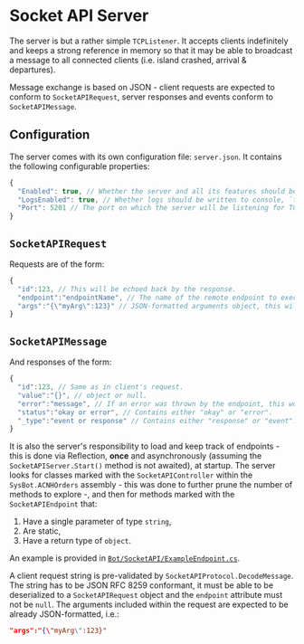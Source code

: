 # Socket API Server

The server is but a rather simple `TCPListener`. It accepts clients indefinitely and keeps a strong reference in memory so that it may be able to broadcast a message to all connected clients (i.e. island crashed, arrival & departures).

Message exchange is based on JSON - client requests are expected to conform to `SocketAPIRequest`, server responses and events conform to `SocketAPIMessage`.

## Configuration

The server comes with its own configuration file: `server.json`. It contains the following configurable properties:

```javascript
{
  "Enabled": true, // Whether the server and all its features should be enabled or disabled, `false` by default
  "LogsEnabled": true, // Whether logs should be written to console, `true` by default
  "Port": 5201 // The port on which the server will be listening for TCP clients, set to 5201 by default
}
```

## `SocketAPIRequest`

Requests are of the form:

```javascript
{
  "id":123, // This will be echoed back by the response.
  "endpoint":"endpointName", // The name of the remote endpoint to execute.
  "args":"{\"myArg\":123}" // JSON-formatted arguments object, this will be passed as a string to the endpoint whose responsibility will be to also deserialize it to the expected input type.
}
```

## `SocketAPIMessage`

And responses of the form:

```javascript
{
  "id":123, // Same as in client's request.
  "value":"{}", // object or null.
  "error":"message", // If an error was thrown by the endpoint, this would contain the error message.
  "status":"okay or error", // Contains either "okay" or "error".
  "_type":"event or response" // Contains either "response" or "event".
}
```

It is also the server's responsibility to load and keep track of endpoints - this is done via Reflection, **once** and asynchronously (assuming the `SocketAPIServer.Start()` method is not awaited), at startup. The server looks for classes marked with the `SocketAPIController` within the `SysBot.ACNHOrders` assembly - this was done to further prune the number of methods to explore -, and then for methods marked with the `SocketAPIEndpoint` that:

1. Have a single parameter of type `string`,
2. Are static,
3. Have a return type of `object`.

An example is provided in [`Bot/SocketAPI/ExampleEndpoint.cs`](https://github.com/Fehniix/SysBot.ACNHOrders/blob/main/Bot/SocketAPI/EndpointExample.cs).

A client request string is pre-validated by `SocketAPIProtocol.DecodeMessage`. The string has to be JSON RFC 8259 conformant, it must be able to be deserialized to a `SocketAPIRequest` object and the `endpoint` attribute must not be `null`. The arguments included within the request are expected to be already JSON-formatted, i.e.:

```json
"args":"{\"myArg\":123}"
```

